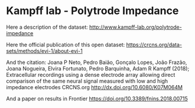Kampff lab - Polytrode Impedance
=====================

Here a description of the dataset:
http://www.kampff-lab.org/polytrode-impedance

Here the official publication of this open dataset:
https://crcns.org/data-sets/methods/evi-1/about-evi-1

And the citation:
Joana P Neto, Pedro Baião, Gonçalo Lopes, João Frazão, Joana Nogueira, Elvira Fortunato, Pedro Barquinha, Adam R Kampff (2018); Extracellular recordings using a dense electrode array allowing direct comparison of the same neural signal measured with low and high impedance electrodes CRCNS.org
http://dx.doi.org/10.6080/K07M064M

And a paper on results in Frontier
https://doi.org/10.3389/fnins.2018.00715


